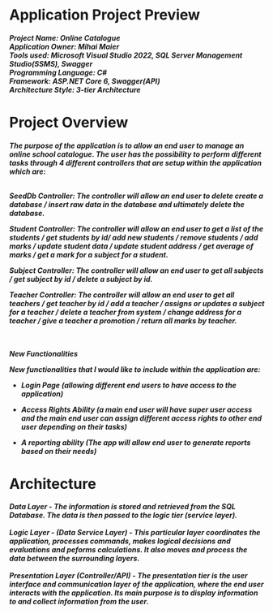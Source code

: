 <h1>Application Project Preview</h1>

<h5>Project Name: Online Catalogue <br>
Application Owner: Mihai Maier <br>
Tools used: Microsoft Visual Studio 2022, SQL Server Management Studio(SSMS), Swagger <br>
Programming Language: C# <br>
Framework: ASP.NET Core 6, Swagger(API) <br>
Architecture Style: 3-tier Architecture
</h5>

<h1>Project Overview</h1>
<h5>
The purpose of the application is to allow an end user to manage an online school catalogue.
The user has the possibility to perform different tasks through 4 different controllers that are setup within the application which are:<br>
 <br>

SeedDb Controller: The controller will allow an end user to delete create a database / insert raw data in the database and ultimately delete the database.

Student Controller: The controller will allow an end user to get a list of the students / get students by id/ add new students / remove students / add marks / update student data / update student address / get average of marks / get a mark for a subject for a student.

Subject Controller: The controller will allow an end user to get all subjects / get subject by id / delete a subject by id.

Teacher Controller: The controller will allow an end user to get all teachers / get teacher by id / add a teacher / assigns or updates a subject for a teacher / delete a teacher from system / change address for a teacher / give a teacher a promotion / return all marks by teacher.

<br>
<br>
New Functionalities


New functionalities that I would like to include within the application are:

- Login Page (allowing different end users to have access to the application)

- Access Rights Ability (a main end user will have super user access and the main end user can assign different access rights to other end user depending on their tasks)

- A reporting ability (The app will allow end user to generate reports based on their needs)
</h5>

<h1>Architecture</h1>

<h5>
Data Layer - The information is stored and retrieved from the SQL Database. The data is then passed to the logic tier (service layer). <br>
<br>
Logic Layer - (Data Service Layer) -  This particular layer coordinates the application, processes commands, makes logical decisions and evaluations and peforms calculations. It also moves and process the data between the surrounding layers. <br>
<br>
Presentation Layer (Controller/API) - The presentation tier is the user interface and communication layer of the application, where the end user interacts with the application. Its main purpose is to display information to and collect information from the user.  </h5>
